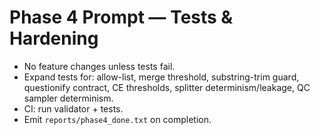 # Phase 4 Prompt — Tests & Hardening
- No feature changes unless tests fail.
- Expand tests for: allow-list, merge threshold, substring-trim guard, questionify contract, CE thresholds, splitter determinism/leakage, QC sampler determinism.
- CI: run validator + tests.
- Emit `reports/phase4_done.txt` on completion.
